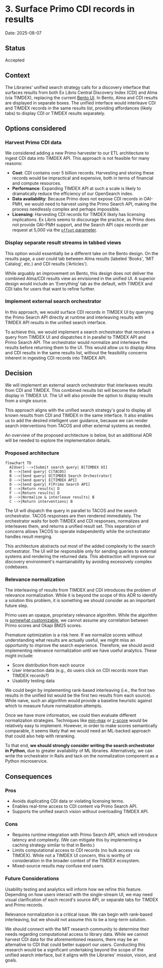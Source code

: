 # 3. Surface Primo CDI records in results

Date: 2025-08-07

## Status

Accepted

## Context

The Libraries' unified search strategy calls for a discovery interface that surfaces results from
both Ex Libris Central Discovery Index (CDI) and Alma (via TIMDEX), replacing the current
[Bento UI](https://github.com/MITLibraries/bento).
In Bento, Alma and CDI results are displayed in separate boxes. The unified interface would
interleave CDI and TIMDEX records in the same results list, providing affordances (likely tabs)
to display CDI or TIMDEX results separately.

## Options considered

### Harvest Primo CDI data

We considered adding a new Primo harvester to our ETL architecture to ingest CDI data into TIMDEX
API. This approach is not feasible for many reasons:

- **Cost**: CDI contains over 5 billion records. Harvesting and storing these records would be impractical and expensive, both in terms of financial and compute resources.
- **Performance**: Expanding TIMDEX API at such a scale is likely to dramatically reduce the efficiency of our OpenSearch index.
- **Data availability**: Because Primo does not expose CDI records in OAI-PMH, we would need to harvest using the Primo Search API, making the process needlessly complex and perhaps impossible.
- **Licensing**: Harvesting CDI records for TIMDEX likely has licensing implications. Ex Libris seems to discourage the practice, as Primo does not provide OAI-PMH support, and the Search API caps records per request at 5,000 via the [`offset` parameter](https://developers.exlibrisgroup.com/primo/apis/docs/primoSearch/R0VUIC9wcmltby92MS9zZWFyY2g=/#output:~:text=Note%3A%20The%20Primo%20search%20API%20has%20a%20hardcoded%20offset%20limitation%20parameter%20of%205000.).

### Display separate result streams in tabbed views

This option would essentially be a different take on the Bento design. On the results page, a user
could tab between Alma results (labeled 'Books', 'MIT Catalog', etc.) and CDI results ('Articles').

While arguably an improvement on Bento, this design does not deliver the combined Alma/CDI results
view as envisioned in the unified UI. A superior design would include an 'Everything' tab as the
default, with TIMDEX and CDI tabs for users that want to refine further. 

### Implement external search orchestrator

In this approach, we would surface CDI records in TIMDEX UI by querying the Primo Search API
directly at runtime and interleaving results with TIMDEX API results in the unified search
interface.

To achieve this, we would implement a search orchestrator that receives a query from TIMDEX UI and
dispatches it in parallel to TIMDEX API and Primo Search API. The orchestrator would normalize and
interleave the results before returning them to the UI. This would allow us to display Alma and
CDI results in the same results list, without the feasibility concerns inherent in ingesting CDI
records into TIMDEX API.

## Decision

We will implement an external search orchestrator that interleaves results from CDI and TIMDEX.
This combined results list will become the default display in TIMDEX UI. The UI will also provide
the option to display results from a single source.

This approach aligns with the unified search strategy's goal to display all known results from CDI
and TIMDEX in the same interface. It also enables us to add the desired intelligent user guidance,
because we can render search interventions from TACOS and other external systems as needed.

An overview of the proposed architecture is below, but an additional ADR will be needed to explore
the implementation details.

### Proposed architecture

```mermaid
flowchart TD
  A[User] -->|Submit search query| B[TIMDEX UI]
  B -->|Send query| C[TACOS]
  B -->|Send query| D[TIMDEX Search Orchestrator]
  D -->|Send query| E[TIMDEX API]
  D -->|Send query| F[Primo Search API]
  E -->|Return results| D
  F -->|Return results| D
  D -->|Normalize & interleave results| B
  C -->|Return interventions| B 
```

The UI will dispatch the query in parallel to TACOS and the search orchestrator. TACOS responses are
then rendered immediately. The orchestrator waits for both TIMDEX and CDI responses, normalizes and
interleaves them, and returns a unified result set. This separation of concerns allows TACOS to
operate independently while the orchestrator handles result merging.

This architecture abstracts out most of the added complexity to the search orchestrator. The UI
will be responsible only for sending queries to external systems and rendering the returned data.
This abstraction will improve our discovery environment's maintainability by avoiding excessively
complex codebases.

### Relevance normalization

The interleaving of results from TIMDEX and CDI introduces the problem of relevance normalization.
While it is beyond the scope of this ADR to identify a solution this problem, it is something we
should consider as an important future step.

Primo uses an opaque, proprietary relevance algorithm. While the algorithm is
[somewhat customizable](https://knowledge.exlibrisgroup.com/Primo/Product_Documentation/020Primo_VE/Primo_VE_(English)/040Search_Configurations/Configuring_the_Ranking_of_Search_Results_in_Primo_VE),
we cannot assume any correlation between Primo scores and Okapi BM25 scores.

Premature optimization is a risk here. If we normalize scores without understanding what results
are actually useful, we might miss an opportunity to improve the search experience. Therefore, we
should avoid implementing relevance normalization until we have useful analytics. These might
include:

- Score distribution from each source
- User interaction data (e.g., do users click on CDI records more than TIMDEX records?)
- Usability testing data

We could begin by implementing rank-based interleaving (i.e., the first two results in the unified
list would be the first two results from each source). While naive, such an algorithm would provide
a baseline heuristic against which to measure future normalization attempts.

Once we have more information, we could then evaluate different normalization strategies. Techniques
like [min-max](https://opensearch.org/blog/how-does-the-rank-normalization-work-in-hybrid-search/#:~:text=3.%20Min%2Dmax%20normalization%20technique)
or [z-score](https://spotintelligence.com/2025/02/14/z-score-normalization/) would be relatively
easy to implement. However, in order to make scores semantically comparable, it seems likely that we
would need an ML-backed approach that could also help with reranking.

To that end, **we should strongly consider writing the search orchestrator in Python**, due to
greater availability of ML libraries. Alternatively, we can write the orchestrator in Rails and
tack on the normalization component as a Python microservice.

## Consequences

### Pros

- Avoids duplicating CDI data or violating licensing terms.
- Enables real-time access to CDI content via Primo Search API.
- Supports the unified search vision without overloading TIMDEX API.

### Cons

- Requires runtime integration with Primo Search API, which will introduce latency and complexity. (We can mitigate this by implementing a caching strategy similar to that in Bento.)
- Limits computational access to CDI records (no bulk access via TIMDEX). While not a TIMDEX UI concern, this is worthy of consideration in the broader context of the TIMDEX ecosystem.
- Mixed-source results may confuse end users.

### Future Considerations

Usability testing and analytics will inform how we refine this feature. Depending on how users
interact with the single-stream UI, we may need visual clarification of each record's source API, or 
separate tabs for TIMDEX and Primo records.

Relevance normalization is a critical issue. We can begin with rank-based interleaving, but we
should not assume this to be a long-term solution.

We should connect with the MIT research community to determine their needs regarding computational
access to library data. While we cannot harvest CDI data for the aforementioned reasons, there may
be an alternative to CDI that could better support our users. Conducting this research would be a
significant undertaking beyond the scope of the unified search interface, but it aligns with the
Libraries' mission, vision, and goals.